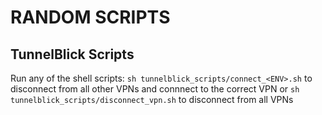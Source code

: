 # RANDOM SCRIPTS

## TunnelBlick Scripts

Run any of the shell scripts: `sh tunnelblick_scripts/connect_<ENV>.sh` to disconnect from all other VPNs and connnect to the correct VPN or `sh tunnelblick_scripts/disconnect_vpn.sh` to disconnect from all VPNs
